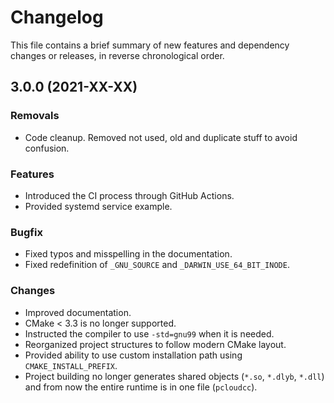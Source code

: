 # Changelog

This file contains a brief summary of new features and dependency changes or
releases, in reverse chronological order.

## 3.0.0 (2021-XX-XX)

### Removals

* Code cleanup. Removed not used, old and duplicate stuff to avoid confusion.

### Features

* Introduced the CI process through GitHub Actions.
* Provided systemd service example.

### Bugfix

* Fixed typos and misspelling in the documentation.
* Fixed redefinition of `_GNU_SOURCE` and `_DARWIN_USE_64_BIT_INODE`.

### Changes

* Improved documentation.
* CMake < 3.3 is no longer supported.
* Instructed the compiler to use `-std=gnu99` when it is needed.
* Reorganized project structures to follow modern CMake layout.
* Provided ability to use custom installation path using `CMAKE_INSTALL_PREFIX`.
* Project building no longer generates shared objects
  (`*.so`, `*.dlyb`, `*.dll`) and from now the entire runtime is in one file
  (`pcloudcc`).
